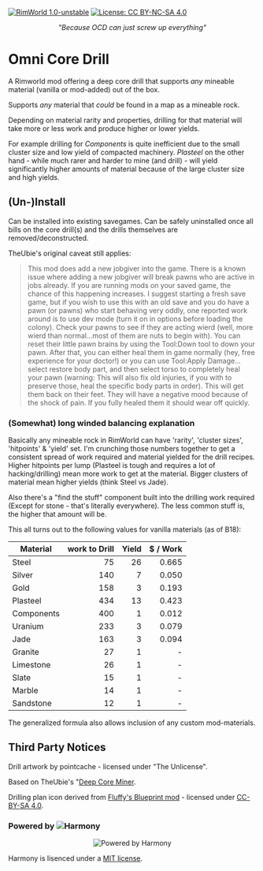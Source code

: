 [![RimWorld 1.0-unstable](https://img.shields.io/badge/RimWorld-1.0%20unstable-yellow.svg)](http://rimworldgame.com/) [![License: CC BY-NC-SA 4.0](https://img.shields.io/badge/License-CC%20BY--NC--SA%204.0-lightgrey.svg)](https://creativecommons.org/licenses/by-nc-sa/4.0/)

<p align="center">
<em>"Because OCD can just screw up everything"</em>
</p>

# Omni Core Drill

A Rimworld mod offering a deep core drill that supports _any_ mineable material (vanilla or mod-added) out of the box.

Supports _any_ material that _could_ be found in a map as a mineable rock.

Depending on material rarity and properties, drilling for that material will take more or less work and produce higher or lower yields.

For example drilling for _Components_ is quite inefficient due to the small cluster size and low yield of compacted machinery.
_Plasteel_ on the other hand - while much rarer and harder to mine (and drill) - will yield significantly higher amounts of material because of the large cluster size and high yields.

## (Un-)Install

Can be installed into existing savegames. Can be safely uninstalled once all bills on the core drill(s) and the drills themselves are removed/deconstructed.

TheUbie's original caveat still applies:
> This mod does add a new jobgiver into the game. There is a known issue where adding a new jobgiver will break pawns who are active in jobs already. If you are running mods on your saved game, the chance of this happening increases. I suggest starting a fresh save game, but if you wish to use this with an old save and you do have a pawn (or pawns) who start behaving very oddly, one reported work around is to use dev mode (turn it on in options before loading the colony). Check your pawns to see if they are acting wierd (well, more wierd than normal...most of them are nuts to begin with). You can reset their little pawn brains by using the Tool:Down tool to down your pawn. After that, you can either heal them in game normally (hey, free experience for your doctor!) or you can use Tool:Apply Damage... select restore body part, and then select torso to completely heal your pawn (warning: This will also fix old injuries, if you with to preserve those, heal the specific body parts in order). This will get them back on their feet. They will have a negative mood because of the shock of pain. If you fully healed them it should wear off quickly.

### (Somewhat) long winded balancing explanation

Basically any mineable rock in RimWorld can have 'rarity', 'cluster sizes', 'hitpoints' & 'yield' set. I'm crunching those numbers together to get a consistent spread of work required and material yielded for the drill recipes.
Higher hitpoints per lump (Plasteel is tough and requires a lot of hacking/drilling) mean more work to get at the material. Bigger clusters of material mean higher yields (think Steel vs Jade).

Also there's a "find the stuff" component built into the drilling work required (Except for stone - that's literally everywhere). The less common stuff is, the higher that amount will be.

This all turns out to the following values for vanilla materials (as of B18):

Material | work to Drill | Yield | $ / Work
--- | ---: | ---: | ---:
Steel | 75 | 26 | 0.665
Silver | 140 | 7 | 0.050
Gold | 158 | 3 | 0.193
Plasteel | 434 | 13 | 0.423
Components | 400 | 1 | 0.012
Uranium | 233 | 3 | 0.079
Jade | 163 | 3 | 0.094
Granite | 27 | 1 | -
Limestone | 26 | 1 | -
Slate | 15 | 1 | -
Marble | 14 | 1 | -
Sandstone | 12 | 1 | -

The generalized formula also allows inclusion of any custom mod-materials.

## Third Party Notices

Drill artwork by pointcache - licensed under "The Unlicense".

Based on TheUbie's "[Deep Core Miner](https://ludeon.com/forums/index.php?topic=25346.45).

Drilling plan icon derived from [Fluffy's Blueprint mod](https://github.com/FluffierThanThou/Blueprints) - licensed under [CC-BY-SA 4.0](https://creativecommons.org/licenses/by-sa/4.0/).

### Powered by ![Harmony](https://github.com/pardeike/Harmony)

<p align="center">
<img alt="Powered by Harmony" src="https://camo.githubusercontent.com/074bf079275fa90809f51b74e9dd0deccc70328f/68747470733a2f2f7332342e706f7374696d672e6f72672f3538626c31727a33392f6c6f676f2e706e67" />
</p>

Harmony is lisenced under a [MIT license](https://raw.githubusercontent.com/pardeike/Harmony/master/LICENSE).



